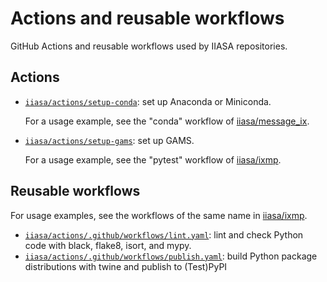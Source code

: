 # Actions and reusable workflows
GitHub Actions and reusable workflows used by IIASA repositories.

## Actions

- [`iiasa/actions/setup-conda`](https://github.com/iiasa/actions/tree/main/setup-conda): set up Anaconda or Miniconda.

  For a usage example, see the "conda" workflow of [iiasa/message_ix](https://github.com/iiasa/message_ix/blob/main/.github/workflows/conda.yaml).

- [`iiasa/actions/setup-gams`](https://github.com/iiasa/actions/tree/main/setup-gams): set up GAMS.

  For a usage example, see the "pytest" workflow of [iiasa/ixmp](https://github.com/iiasa/ixmp/blob/main/.github/workflows/pytest.yaml).

## Reusable workflows

For usage examples, see the workflows of the same name in [iiasa/ixmp](https://github.com/iiasa/ixmp/tree/main/.github/workflows).

- [`iiasa/actions/.github/workflows/lint.yaml`](https://github.com/iiasa/actions/blob/main/.github/workflows/lint.yaml): lint and check Python code with black, flake8, isort, and mypy.
- [`iiasa/actions/.github/workflows/publish.yaml`](https://github.com/iiasa/actions/blob/main/.github/workflows/publish.yaml): build Python package distributions with twine and publish to (Test)PyPI
